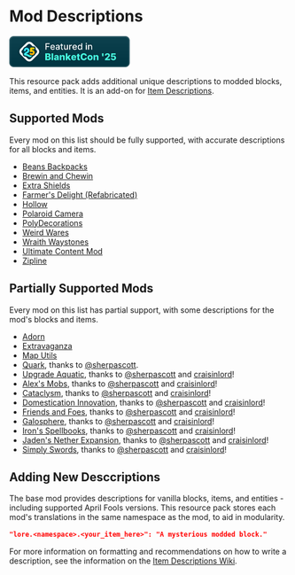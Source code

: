 # Mod Descriptions
<a href='https://modfest.net/vanity/bc25'><img height="56" src="https://raw.githubusercontent.com/worldwidepixel/badges/refs/heads/main/bc25/featured_in/cozy.svg"></a>

This resource pack adds additional unique descriptions to modded blocks, items, and entities. It is an add-on for [Item Descriptions](https://modrinth.com/mod/item-descriptions).

## Supported Mods
Every mod on this list should be fully supported, with accurate descriptions for all blocks and items.

- [Beans Backpacks](https://modrinth.com/mod/beans-backpacks)
- [Brewin and Chewin](https://modrinth.com/mod/brewin-and-chewin)
- [Extra Shields](https://modrinth.com/mod/extra-shields)
- [Farmer's Delight (Refabricated)](https://modrinth.com/mod/farmers-delight-refabricated)
- [Hollow](https://modrinth.com/mod/hollow)
- [Polaroid Camera](https://modrinth.com/mod/polaroid-camera)
- [PolyDecorations](https://modrinth.com/mod/polydecorations)
- [Weird Wares](https://modrinth.com/mod/weird-wares)
- [Wraith Waystones](https://modrinth.com/mod/fwaystones)
- [Ultimate Content Mod](https://modrinth.com/mod/ultimate-content-mod)
- [Zipline](https://modrinth.com/mod/zipline)


## Partially Supported Mods
Every mod on this list has partial support, with some descriptions for the mod's blocks and items.

- [Adorn](https://modrinth.com/mod/adorn)
- [Extravaganza](https://modrinth.com/mod/extravaganza)
- [Map Utils](https://modrinth.com/mod/map-utils)
- [Quark](https://modrinth.com/mod/quark), thanks to [@sherpascott](https://github.com/sherpascott).
- [Upgrade Aquatic](https://modrinth.com/mod/upgrade-aquatic), thanks to [@sherpascott](https://github.com/sherpascott) and [craisinlord](https://www.curseforge.com/members/craisinlord/projects)!
- [Alex's Mobs](https://modrinth.com/mod/alexs-mobs), thanks to [@sherpascott](https://github.com/sherpascott) and [craisinlord](https://www.curseforge.com/members/craisinlord/projects)!
- [Cataclysm](https://modrinth.com/mod/catacylsm), thanks to [@sherpascott](https://github.com/sherpascott) and [craisinlord](https://www.curseforge.com/members/craisinlord/projects)!
- [Domestication Innovation](https://modrinth.com/mod/domestication-innovation), thanks to [@sherpascott](https://github.com/sherpascott) and [craisinlord](https://www.curseforge.com/members/craisinlord/projects)!
- [Friends and Foes](https://modrinth.com/mod/friends-and-foes), thanks to [@sherpascott](https://github.com/sherpascott) and [craisinlord](https://www.curseforge.com/members/craisinlord/projects)!
- [Galosphere](https://modrinth.com/mod/galosphere), thanks to [@sherpascott](https://github.com/sherpascott) and [craisinlord](https://www.curseforge.com/members/craisinlord/projects)!
- [Iron's Spellbooks](https://modrinth.com/mod/irons-spellbooks), thanks to [@sherpascott](https://github.com/sherpascott) and [craisinlord](https://www.curseforge.com/members/craisinlord/projects)!
- [Jaden's Nether Expansion](https://modrinth.com/mod/jadens-nether-expansion), thanks to [@sherpascott](https://github.com/sherpascott) and [craisinlord](https://www.curseforge.com/members/craisinlord/projects)!
- [Simply Swords](https://modrinth.com/mod/simply-swords), thanks to [@sherpascott](https://github.com/sherpascott) and [craisinlord](https://www.curseforge.com/members/craisinlord/projects)!

## Adding New Desccriptions

The base mod provides descriptions for vanilla blocks, items, and entities - including supported April Fools versions. This resource pack stores each mod's translations in the same namespace as the mod, to aid in modularity.

```json
"lore.<namespace>.<your_item_here>": "A mysterious modded block."
```

For more information on formatting and recommendations on how to write a description, see the information on the [Item Descriptions Wiki](https://moddedmc.wiki/en/project/item-descriptions/docs/Writing-Descriptions).
